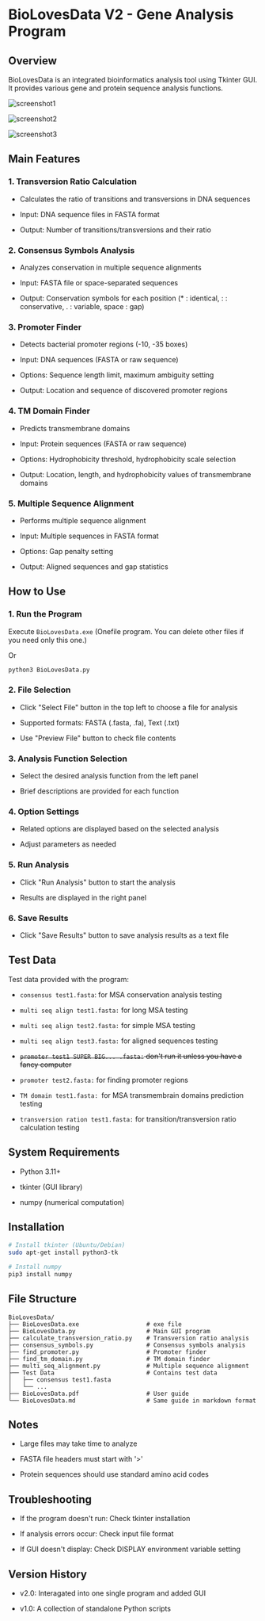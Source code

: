 # BioLovesData V2 - Gene Analysis Program

## Overview

BioLovesData is an integrated bioinformatics analysis tool using Tkinter GUI. It provides various gene and protein sequence analysis functions.

![screenshot1](https://github.com/user-attachments/assets/44dd3a2b-535e-4f39-8414-c5fb1984c329)

![screenshot2](https://github.com/user-attachments/assets/a796f0d0-ec63-44ec-bcc2-1b0109bb22c9)

![screenshot3](https://github.com/user-attachments/assets/554c42c7-a644-45a5-baa0-de517320b55e)

## Main Features

### 1. Transversion Ratio Calculation

- Calculates the ratio of transitions and transversions in DNA sequences

- Input: DNA sequence files in FASTA format

- Output: Number of transitions/transversions and their ratio

### 2. Consensus Symbols Analysis

- Analyzes conservation in multiple sequence alignments

- Input: FASTA file or space-separated sequences

- Output: Conservation symbols for each position (* : identical, : : conservative, . : variable, space : gap)

### 3. Promoter Finder

- Detects bacterial promoter regions (-10, -35 boxes)

- Input: DNA sequences (FASTA or raw sequence)

- Options: Sequence length limit, maximum ambiguity setting

- Output: Location and sequence of discovered promoter regions

### 4. TM Domain Finder

- Predicts transmembrane domains

- Input: Protein sequences (FASTA or raw sequence)

- Options: Hydrophobicity threshold, hydrophobicity scale selection

- Output: Location, length, and hydrophobicity values of transmembrane domains

### 5. Multiple Sequence Alignment

- Performs multiple sequence alignment

- Input: Multiple sequences in FASTA format

- Options: Gap penalty setting

- Output: Aligned sequences and gap statistics

## How to Use

### 1. Run the Program

Execute `BioLovesData.exe` (Onefile program. You can delete other files if you need only this one.)

Or

```bash
python3 BioLovesData.py
```

### 2. File Selection

- Click "Select File" button in the top left to choose a file for analysis

- Supported formats: FASTA (.fasta, .fa), Text (.txt)

- Use "Preview File" button to check file contents

### 3. Analysis Function Selection

- Select the desired analysis function from the left panel

- Brief descriptions are provided for each function

### 4. Option Settings

- Related options are displayed based on the selected analysis

- Adjust parameters as needed

### 5. Run Analysis

- Click "Run Analysis" button to start the analysis

- Results are displayed in the right panel

### 6. Save Results

- Click "Save Results" button to save analysis results as a text file

## Test Data

Test data provided with the program:

- `consensus test1.fasta`: for MSA conservation analysis testing

- `multi seq align test1.fasta:` for long MSA testing 

- `multi seq align test2.fasta:` for simple MSA testing

- `multi seq align test3.fasta:` for aligned sequences testing

- ~~`promoter test1 SUPER BIG... .fasta:` don't run it unless you have a fancy computer~~

- `promoter test2.fasta:` for finding promoter regions

- `TM domain test1.fasta: `for MSA transmembrain domains prediction testing

- `transversion ration test1.fasta:` for transition/transversion ratio calculation testing

## System Requirements

- Python 3.11+

- tkinter (GUI library)

- numpy (numerical computation)

## Installation

```bash
# Install tkinter (Ubuntu/Debian)
sudo apt-get install python3-tk

# Install numpy
pip3 install numpy
```

## File Structure

```
BioLovesData/
├── BioLovesData.exe                   # exe file
├── BioLovesData.py                    # Main GUI program
├── calculate_transversion_ratio.py    # Transversion ratio analysis
├── consensus_symbols.py               # Consensus symbols analysis
├── find_promoter.py                   # Promoter finder
├── find_tm_domain.py                  # TM domain finder
├── multi_seq_alignment.py             # Multiple sequence alignment
├── Test Data                          # Contains test data
│   ├── consensus test1.fasta          
│   └── ...
├── BioLovesData.pdf                   # User guide
└── BioLovesData.md                    # Same guide in markdown format
```

## Notes

- Large files may take time to analyze 

- FASTA file headers must start with '>'

- Protein sequences should use standard amino acid codes

## Troubleshooting

- If the program doesn't run: Check tkinter installation

- If analysis errors occur: Check input file format

- If GUI doesn't display: Check DISPLAY environment variable setting

## Version History

- v2.0: Interagated into one single program and added GUI

- v1.0: A collection of standalone Python scripts



